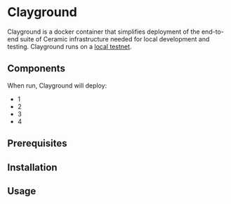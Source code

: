 # Clayground

Clayground is a docker container that simplifies deployment of the end-to-end suite of Ceramic infrastructure needed for local development and testing. Clayground runs on a [local testnet]().

## Components

When run, Clayground will deploy:

- 1
- 2
- 3
- 4

## Prerequisites

## Installation

## Usage
